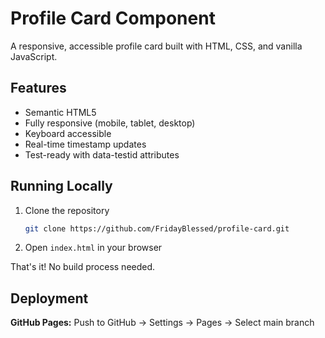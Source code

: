 # Profile Card Component

A responsive, accessible profile card built with HTML, CSS, and vanilla JavaScript.

## Features

- Semantic HTML5
- Fully responsive (mobile, tablet, desktop)
- Keyboard accessible
- Real-time timestamp updates
- Test-ready with data-testid attributes

## Running Locally

1. Clone the repository
   ```bash
   git clone https://github.com/FridayBlessed/profile-card.git
   ```

2. Open `index.html` in your browser

That's it! No build process needed.


## Deployment


**GitHub Pages:** Push to GitHub → Settings → Pages → Select main branch

